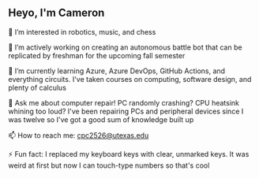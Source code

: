 ## Heyo, I'm Cameron

👀 I’m interested in robotics, music, and chess

🔭 I’m actively working on creating an autonomous battle bot that can be replicated by freshman for the upcoming fall semester

🌱 I’m currently learning Azure, Azure DevOps, GitHub Actions, and everything circuits. I've taken courses on computing, software design, and plenty of calculus

💬 Ask me about computer repair! PC randomly crashing? CPU heatsink whining too loud? I've been repairing PCs and peripheral devices since I was twelve so I've got a good sum of knowledge built up

📫 How to reach me: cpc2526@utexas.edu

⚡ Fun fact: I replaced my keyboard keys with clear, unmarked keys. It was weird at first but now I can touch-type numbers so that's cool
